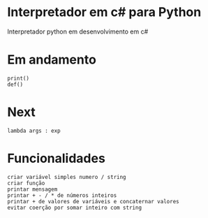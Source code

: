 ﻿# Interpretador em c# para Python
Interpretador python em desenvolvimento em c#

# Em andamento

    print()
    def()

# Next

    lambda args : exp

# Funcionalidades

    criar variável simples numero / string
    criar função
    printar mensagem
    printar + - / * de números inteiros
    printar + de valores de variáveis e concaternar valores
    evitar coerção por somar inteiro com string